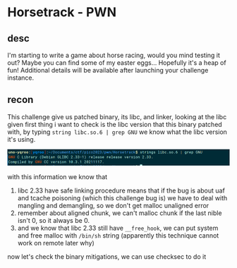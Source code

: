 # Horsetrack - PWN

## desc
I'm starting to write a game about horse racing, would you mind testing it out? Maybe you can find some of my easter eggs... Hopefully it's a heap of fun!
Additional details will be available after launching your challenge instance.

## recon

This challenge give us patched binary, its libc, and linker, looking at the libc given first thing i want to check is the libc version that this binary patched
with, by typing `string libc.so.6 | grep GNU` we know what the libc version it's using.

![libc version](https://raw.githubusercontent.com/UnoArroefy/CTF-Writeups/main/pico2023/Horsetrack/h0.png)

with this information we know that 
1. libc 2.33 have safe linking procedure means that if the bug is about uaf and tcache poisoning (which this challenge bug is) we have to deal with mangling and demangling, so we don't get malloc unaligned error 
2. remember about aligned chunk, we can't malloc chunk if the last nible isn't 0, so it always be 0.
3. and we know that libc 2.33 still have `__free_hook`, we can put system and free malloc with `/bin/sh` string (apparently this technique cannot work on remote later why)

now let's check the binary mitigations, we can use checksec to do it

